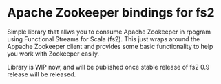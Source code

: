 # Apache Zookeeper bindings for fs2 

Simple library that allws you to consume Apache Zookeeper in rpogram using Functional Streams for Scala (fs2). This just wraps around the Appache Zookeeper client and provides some basic functionality to help you work with Zookeeper easily. 

Library is WIP now, and will be published once stable release of fs2 0.9 release will be released. 



